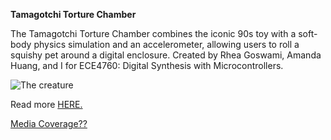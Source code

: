 **Tamagotchi Torture Chamber**

The Tamagotchi Torture Chamber combines the iconic 90s toy with a soft-body physics simulation and an accelerometer, allowing users to roll a squishy pet around a digital enclosure. Created by Rhea Goswami, Amanda Huang, and I for ECE4760: Digital Synthesis with Microcontrollers.

![The creature](/tamagotchi.png)

Read more [HERE.](https://ece4760.github.io/Projects/Spring2025/crh255_rkg62_ah835/index.html)

[Media Coverage??](https://hackaday.com/2025/06/21/tamagotchi-torture-chamber-is-equal-parts-nostalgia-and-sadism/)
